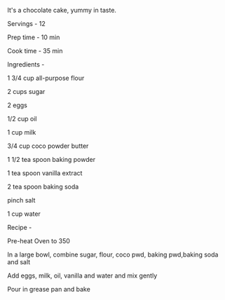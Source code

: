 It's a chocolate cake, yummy in taste.

Servings - 12

Prep time - 10 min

Cook time - 35 min


Ingredients -

1 3/4 cup all-purpose flour

2 cups sugar

2 eggs

1/2 cup oil

1 cup milk 

3/4 cup coco powder butter 

1 1/2 tea spoon baking powder 

1 tea spoon vanilla extract 

2 tea spoon baking soda

pinch salt 

1 cup water 

Recipe -

Pre-heat Oven to 350

In a large bowl, combine sugar, flour, coco pwd, baking pwd,baking soda and salt

Add eggs, milk, oil, vanilla and water and mix gently

Pour in grease pan and bake

